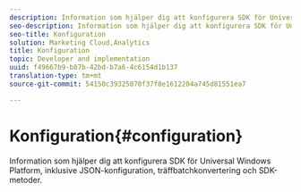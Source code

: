 ```yaml
---
description: Information som hjälper dig att konfigurera SDK för Universal Windows Platform, inklusive JSON-konfiguration, träffbatchkonvertering och SDK-metoder.
seo-description: Information som hjälper dig att konfigurera SDK för Universal Windows Platform, inklusive JSON-konfiguration, träffbatchkonvertering och SDK-metoder.
seo-title: Konfiguration
solution: Marketing Cloud,Analytics
title: Konfiguration
topic: Developer and implementation
uuid: f49667b9-b87b-42bd-b7a6-4c6154d1b137
translation-type: tm+mt
source-git-commit: 54150c39325070f37f8e1612204a745d81551ea7

---
```



# Konfiguration{#configuration}

Information som hjälper dig att konfigurera SDK för Universal Windows Platform, inklusive JSON-konfiguration, träffbatchkonvertering och SDK-metoder.
